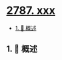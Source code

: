 # [2787. xxx](https://github.com/Tdahuyou/TNotes.leetcode/tree/main/notes/2787.%20xxx)

<!-- region:toc -->

- [1. 📝 概述](#1--概述)

<!-- endregion:toc -->

## 1. 📝 概述
